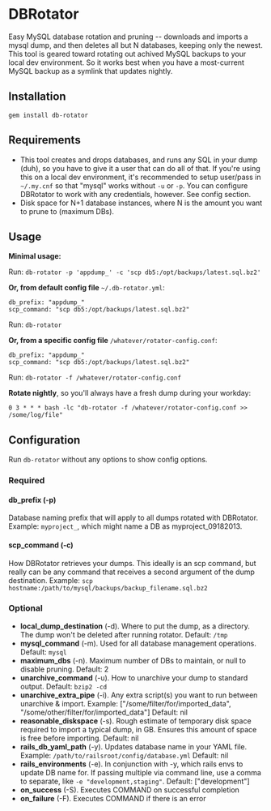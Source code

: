 # DBRotator
Easy MySQL database rotation and pruning -- downloads and imports a mysql dump, and then deletes all but N databases, keeping only the newest. This tool is geared toward rotating out achived MySQL backups to your local dev environment. So it works best when you have a most-current MySQL backup as a symlink that updates nightly.

## Installation

`gem install db-rotator`

## Requirements
- This tool creates and drops databases, and runs any SQL in your dump (duh), so you have to give it a user that can do all of that. If you're using this on a local dev environment, it's recommended to setup user/pass in `~/.my.cnf` so that "mysql" works without `-u` or `-p`. You can configure DBRotator to work with any credentials, however. See config section.
- Disk space for N+1 database instances, where N is the amount you want to prune to (maximum DBs).

## Usage

**Minimal usage:**

Run: `db-rotator -p 'appdump_' -c 'scp db5:/opt/backups/latest.sql.bz2'`

**Or, from default config file** `~/.db-rotator.yml`:

```
db_prefix: "appdump_"
scp_command: "scp db5:/opt/backups/latest.sql.bz2"
```

Run: `db-rotator`

**Or, from a specific config file** `/whatever/rotator-config.conf`:

```
db_prefix: "appdump_"
scp_command: "scp db5:/opt/backups/latest.sql.bz2"
```

Run: `db-rotator -f /whatever/rotator-config.conf`

**Rotate nightly**, so you'll always have a fresh dump during your workday:

`0 3 * * * bash -lc "db-rotator -f /whatever/rotator-config.conf >> /some/log/file"`

## Configuration

Run `db-rotator` without any options to show config options.

### Required
#### db_prefix (-p)
Database naming prefix that will apply to all dumps rotated with DBRotator.
Example: `myproject_`, which might name a DB as myproject_09182013.

#### scp_command (-c)
How DBRotator retrieves your dumps. This ideally is an scp command, but really can be any command that receives a second argument of the dump destination.
Example: `scp hostname:/path/to/mysql/backups/backup_filename.sql.bz2`

### Optional

- **local_dump_destination** (-d). Where to put the dump, as a directory. The dump won't be deleted after running rotator. Default: `/tmp`
- **mysql_command** (-m). Used for all database management operations. Default: `mysql`
- **maximum_dbs** (-n). Maximum number of DBs to maintain, or null to disable pruning. Default: 2
- **unarchive_command** (-u). How to unarchive your dump to standard output. Default: `bzip2 -cd`
- **unarchive_extra_pipe** (-i). Any extra script(s) you want to run between unarchive & import. Example: ["/some/filter/for/imported_data", "/some/other/filter/for/imported_data"] Default: nil
- **reasonable_diskspace** (-s). Rough estimate of temporary disk space required to import a typical dump, in GB. Ensures this amount of space is free before importing. Default: nil
- **rails_db_yaml_path** (-y). Updates database name in your YAML file. Example: `/path/to/railsroot/config/database.yml` Default: nil
- **rails_environments** (-e). In conjunction with -y, which rails envs to update DB name for. If passing multiple via command line, use a comma to separate, like `-e "development,staging"`. Default: ["development"]
- **on_success** (-S). Executes COMMAND on successful completion
- **on_failure** (-F). Executes COMMAND if there is an error
